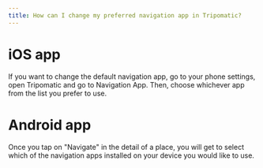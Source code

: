 ```yaml
---
title: How can I change my preferred navigation app in Tripomatic?
---
```


# iOS app 

If you want to change the default navigation app, go to your phone settings, open Tripomatic and go to Navigation App. Then, choose whichever app from the list you prefer to use. 

# Android app 

Once you tap on "Navigate" in the detail of a place, you will get to select which of the navigation apps installed on your device you would like to use.

